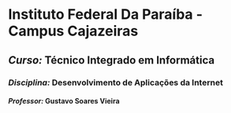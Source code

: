 # Instituto Federal Da Paraíba - Campus Cajazeiras

## *Curso:* Técnico Integrado em Informática

### *Disciplina:* Desenvolvimento de Aplicações da Internet

#### *Professor:* Gustavo Soares Vieira
